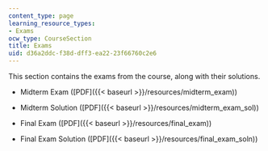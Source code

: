 ```yaml
---
content_type: page
learning_resource_types:
- Exams
ocw_type: CourseSection
title: Exams
uid: d36a2ddc-f38d-dff3-ea22-23f66760c2e6
---
```


This section contains the exams from the course, along with their solutions.

*   Midterm Exam ([PDF]({{< baseurl >}}/resources/midterm_exam))
    
*   Midterm Solution ([PDF]({{< baseurl >}}/resources/midterm_exam_sol))
    
*   Final Exam ([PDF]({{< baseurl >}}/resources/final_exam))
    
*   Final Exam Solution ([PDF]({{< baseurl >}}/resources/final_exam_soln))